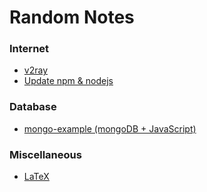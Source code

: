 # Random Notes

### Internet
- <a href=https://github.com/nickchen120235/notes/blob/master/internet/v2ray.md>v2ray</a>
- <a href=https://github.com/nickchen120235/notes/blob/master/internet/update%20npm%20nodejs.md>Update npm &amp; nodejs</a>

### Database
- <a href=https://github.com/nickchen120235/mongo-example>mongo-example (mongoDB + JavaScript)</a>

### Miscellaneous
- <a href=https://github.com/nickchen120235/notes/blob/master/miscellaneous/LaTeX.md>LaTeX</a>